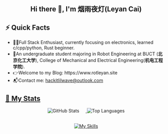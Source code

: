 <h2 align="center"> Hi there 👋, I'm 烟雨夜灯(Leyan Cai)</h2>

## ⚡ Quick Facts



<ul>
  <li> 👩‍💻Full Stack Enthusiast, currently focusing on electronics, learned c/cpp/python, Rust beginner.</li>
  <li> 🧪An undergraduate student majoring in Robot Engineering at BUCT (<b>北京化工大学</b>), College of Mechanical and Electrical Engineering(<b>机电工程学院</b>).</li>
  <li> 👉Welcome to my Blog: https://www.rotleyan.site</li>
  <li> 📬Contact me: <a href="mailto:j>hackitlilwave@outlook.com">hackitlilwave@outlook.com </li>
</ul>

## 📍 My Stats
<div align="center">
  <img src="https://github-readme-stats.vercel.app/api?username=Hustle28214&show_icons=true&icon_color=ff2121&hide_title=true&text_color=auto&title_color=ff2121&bg_color=00000000&hide_border=true" alt="GitHub Stats" style="display: inline-block; margin-right: 20px;"/>
  <img src="https://github-readme-stats.vercel.app/api/top-langs/?username=Hustle28214&layout=compact&bg_color=00000000&hide_border=true&text_color=auto&icon_color=11659A" alt="Top Languages" style="display: inline-block;"/>
</div>
<br />
<p align="center">
<img src="https://skillicons.dev/icons?i=c,cpp,py,js,ts,react,linux,opencv,sklearn,matlab,qt,arduino,docker,npm,nodejs,html,css,ros,raspberrypi,figma,vercel,go,mysql,prisma,vue,spring,rust,vim,r,vscode" alt="My Skills"/>
</p>
